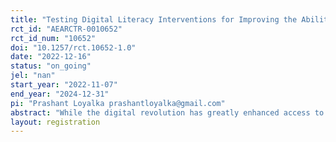 ```yaml
---
title: "Testing Digital Literacy Interventions for Improving the Ability to Spot Misinformation Online: Evidence from a Large-Scale, Multi-Arm RCT in India"
rct_id: "AEARCTR-0010652"
rct_id_num: "10652"
doi: "10.1257/rct.10652-1.0"
date: "2022-12-16"
status: "on_going"
jel: "nan"
start_year: "2022-11-07"
end_year: "2024-12-31"
pi: "Prashant Loyalka prashantloyalka@gmail.com"
abstract: "While the digital revolution has greatly enhanced access to information for millions, it has simultaneously allowed unscrupulous state and non-state actors to spread misinformation online. Youth are particularly vulnerable to misinformation online or ‘fake news’.  Even though they are digital natives, recent research shows that a majority of them cannot distinguish between “sponsored content” and real news. A lack of ability to evaluate information and news online (digital literacy skills) among youth puts them at risk of being misled—this can have adverse impacts on societies worldwide. Previous digital literacy interventions have mostly made students skeptical of all news, rather than discerning news consumers. Considering this global threat—and previous efforts to address digital literacy—we explore strategies that improve digital literacy skills. Specifically, we test the effectiveness of various programs designed to improve digital literacy skills by conducting a large-scale randomized controlled trial with approximately 5,000 low and middle-income youth in 400 classrooms in India. The study thus hopes to shed light on means to help youth navigate information in the digital age and, in the process, strengthen society by ensuring that future citizens can identify trustworthy information about social and political issues."
layout: registration
---
```


